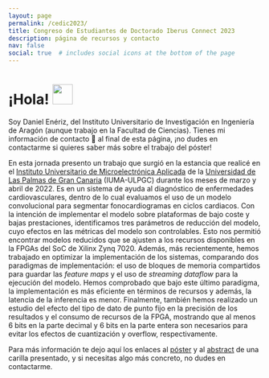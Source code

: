 ```yaml
---
layout: page
permalink: /cedic2023/
title: Congreso de Estudiantes de Doctorado Iberus Connect 2023
description: página de recursos y contacto
nav: false
social: true  # includes social icons at the bottom of the page
---
```


# ¡Hola! <img src="https://media.giphy.com/media/hvRJCLFzcasrR4ia7z/giphy.gif" width="40">

Soy Daniel Enériz, del Instituto Universitario de Investigación en Ingeniería de Aragón (aunque trabajo en la Facultad de Ciencias). Tienes mi información de contacto 📧 al final de esta página, ¡no dudes en contactarme si quieres saber más sobre el trabajo del póster!

En esta jornada presento un trabajo que surgió en la estancia que realicé en el [Instituto Universitario de Microelectrónica Aplicada](https://www.iuma.ulpgc.es/) de la [Universidad de Las Palmas de Gran Canaria](https://www.ulpgc.es/) (IUMA-ULPGC) durante los meses de marzo y abril de 2022. Es en un sistema de ayuda al diagnóstico de enfermedades cardiovasculares, dentro de lo cual evaluamos el uso de un modelo convolucional para segmentar fonocardiogramas en ciclos cardiacos. Con la intención de implementar el modelo sobre plataformas de bajo coste y bajas prestaciones, identificamos tres parámetros de reducción del modelo, cuyo efectos en las métricas del modelo son controlables. Esto nos permitió encontrar modelos reducidos que se ajusten a los recursos disponibles en la FPGAs del SoC de Xilinx Zynq 7020. Además, más recientemente, hemos trabajado en optimizar la implementación de los sistemas, comparando dos paradigmas de implementación: el uso de bloques de memoria compartidos para guardar las _feature maps_ y el uso de _streaming dataflow_ para la ejecución del modelo. Hemos comprobado que bajo este último paradigma, la implementación es más eficiente en términos de recursos y además, la latencia de la inferencia es menor. Finalmente, también hemos realizado un estudio del efecto del tipo de dato de punto fijo en la precisión de los resultados y el consumo de recursos de la FPGA, mostrando que al menos 6 bits en la parte decimal y 6 bits en la parte entera son necesarios para evitar los efectos de cuantización y overflow, respectivamente.

Para más información te dejo aquí los enlaces al [póster](https://eneriz-daniel.com/assets/pdf/CEDIC2023_poster.pdf) y al [abstract](https://eneriz-daniel.com/assets/pdf/CEDIC2023_abstract.pdf) de una carilla presentado, y si necesitas algo más concreto, no dudes en contactarme.